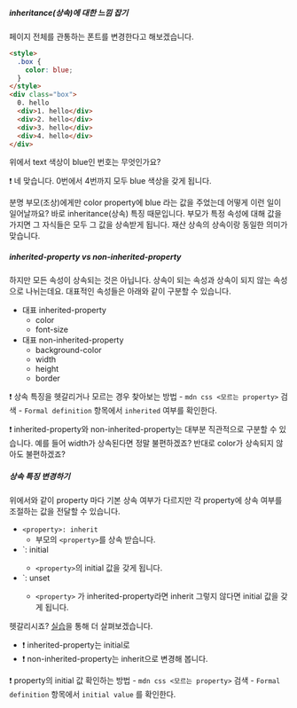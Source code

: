 ##### inheritance(상속)에 대한 느낌 잡기
페이지 전체를 관통하는 폰트를 변경한다고 해보겠습니다.

```html
<style>
  .box {
    color: blue;
  }
</style>
<div class="box">
  0. hello
  <div>1. hello</div>
  <div>2. hello</div>
  <div>3. hello</div>
  <div>4. hello</div>
</div>
```

위에서 text 색상이 blue인 번호는 무엇인가요? 

❗️ 네 맞습니다. 0번에서 4번까지 모두 blue 색상을 갖게 됩니다.

분명 부모(조상)에게만 color property에 blue 라는 값을 주었는데 어떻게 이런 일이 일어날까요? 바로 inheritance(상속) 특징 때문입니다. 부모가 특정 속성에 대해 값을 가지면 그 자식들은 모두 그 값을 상속받게 됩니다. 재산 상속의 상속이랑 동일한 의미가 맞습니다.


##### inherited-property vs non-inherited-property

하지만 모든 속성이 상속되는 것은 아닙니다. 상속이 되는 속성과 상속이 되지 않는 속성으로 나뉘는데요. 대표적인 속성들은 아래와 같이 구분할 수 있습니다.

- 대표 inherited-property
	- color
	- font-size
- 대표 non-inherited-property
	- background-color
	- width
	- height
	- border

❗️ 상속 특징을 헷갈리거나 모르는 경우 찾아보는 방법
	- `mdn css <모르는 property>` 검색
	- `Formal definition` 항목에서 `inherited` 여부를 확인한다.

❗️ inherited-property와 non-inherited-property는 대부분 직관적으로 구분할 수 있습니다. 예를 들어 width가 상속된다면 정말 불편하겠죠? 반대로 color가 상속되지 않아도 불편하겠죠?


##### 상속 특징 변경하기

위에서와 같이 property 마다 기본 상속 여부가 다르지만 각 property에 상속 여부를 조절하는 값을 전달할 수 있습니다.

- `<property>: inherit`
	- 부모의 `<property>`를  상속 받습니다.
- `<property>: initial
	- `<property>`의 initial 값을 갖게 됩니다.
- `<property>: unset
	- `<property>` 가 inherited-property라면 inherit 그렇지 않다면 initial 값을 갖게 됩니다.

헷갈리시죠? [실습](https://codepen.io/web-dev-T/pen/oNVEzrR)을 통해 더 살펴보겠습니다.
- ❗️ inherited-property는 initial로
- ❗️ non-inherited-property는 inherit으로 변경해 봅니다.

❗️ property의 initial 값 확인하는 방법
	- `mdn css <모르는 property>` 검색
	- `Formal definition` 항목에서 `initial value` 를 확인한다.